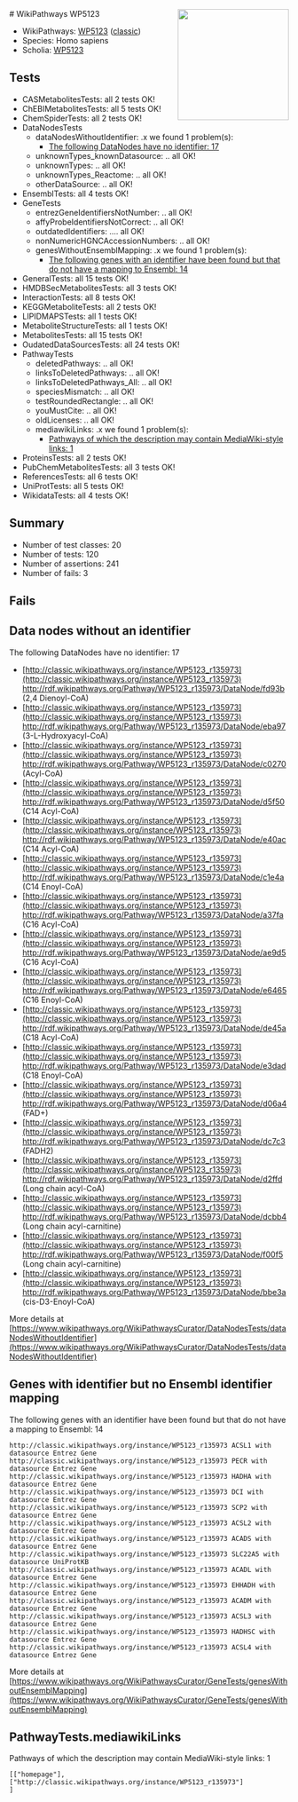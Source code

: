 <img style="float: right; width: 200px" src="https://upload.wikimedia.org/wikipedia/commons/thumb/8/83/Wplogo_with_text_500.png/640px-Wplogo_with_text_500.png" />
# WikiPathways WP5123

* WikiPathways: [WP5123](https://wikipathways.org/pathways/WP5123) ([classic](https://classic.wikipathways.org/instance/WP5123))
* Species: Homo sapiens
* Scholia: [WP5123](https://scholia.toolforge.org/wikipathways/WP5123)
## Tests
* CASMetabolitesTests: all 2 tests OK!
* ChEBIMetabolitesTests: all 5 tests OK!
* ChemSpiderTests: all 2 tests OK!
* DataNodesTests
    * dataNodesWithoutIdentifier: .x we found 1 problem(s):
        * [The following DataNodes have no identifier: 17](#8792c497)
    * unknownTypes_knownDatasource: .. all OK!
    * unknownTypes: .. all OK!
    * unknownTypes_Reactome: .. all OK!
    * otherDataSource: .. all OK!
* EnsemblTests: all 4 tests OK!
* GeneTests
    * entrezGeneIdentifiersNotNumber: .. all OK!
    * affyProbeIdentifiersNotCorrect: .. all OK!
    * outdatedIdentifiers: .... all OK!
    * nonNumericHGNCAccessionNumbers: .. all OK!
    * genesWithoutEnsemblMapping: .x we found 1 problem(s):
        * [The following genes with an identifier have been found but that do not have a mapping to Ensembl: 14](#c4e54311)
* GeneralTests: all 15 tests OK!
* HMDBSecMetabolitesTests: all 3 tests OK!
* InteractionTests: all 8 tests OK!
* KEGGMetaboliteTests: all 2 tests OK!
* LIPIDMAPSTests: all 1 tests OK!
* MetaboliteStructureTests: all 1 tests OK!
* MetabolitesTests: all 15 tests OK!
* OudatedDataSourcesTests: all 24 tests OK!
* PathwayTests
    * deletedPathways: .. all OK!
    * linksToDeletedPathways: .. all OK!
    * linksToDeletedPathways_All: .. all OK!
    * speciesMismatch: .. all OK!
    * testRoundedRectangle: .. all OK!
    * youMustCite: .. all OK!
    * oldLicenses: .. all OK!
    * mediawikiLinks: .x we found 1 problem(s):
        * [Pathways of which the description may contain MediaWiki-style links: 1](#da69cf45)
* ProteinsTests: all 2 tests OK!
* PubChemMetabolitesTests: all 3 tests OK!
* ReferencesTests: all 6 tests OK!
* UniProtTests: all 5 tests OK!
* WikidataTests: all 4 tests OK!


## Summary

* Number of test classes: 20
* Number of tests: 120
* Number of assertions: 241
* Number of fails: 3

## Fails

<a name="8792c497" />

## Data nodes without an identifier

The following DataNodes have no identifier: 17

* [http://classic.wikipathways.org/instance/WP5123_r135973](http://classic.wikipathways.org/instance/WP5123_r135973) http://rdf.wikipathways.org/Pathway/WP5123_r135973/DataNode/fd93b (2,4 Dienoyl-CoA)
* [http://classic.wikipathways.org/instance/WP5123_r135973](http://classic.wikipathways.org/instance/WP5123_r135973) http://rdf.wikipathways.org/Pathway/WP5123_r135973/DataNode/eba97 (3-L-Hydroxyacyl-CoA)
* [http://classic.wikipathways.org/instance/WP5123_r135973](http://classic.wikipathways.org/instance/WP5123_r135973) http://rdf.wikipathways.org/Pathway/WP5123_r135973/DataNode/c0270 (Acyl-CoA)
* [http://classic.wikipathways.org/instance/WP5123_r135973](http://classic.wikipathways.org/instance/WP5123_r135973) http://rdf.wikipathways.org/Pathway/WP5123_r135973/DataNode/d5f50 (C14 Acyl-CoA)
* [http://classic.wikipathways.org/instance/WP5123_r135973](http://classic.wikipathways.org/instance/WP5123_r135973) http://rdf.wikipathways.org/Pathway/WP5123_r135973/DataNode/e40ac (C14 Acyl-CoA)
* [http://classic.wikipathways.org/instance/WP5123_r135973](http://classic.wikipathways.org/instance/WP5123_r135973) http://rdf.wikipathways.org/Pathway/WP5123_r135973/DataNode/c1e4a (C14 Enoyl-CoA)
* [http://classic.wikipathways.org/instance/WP5123_r135973](http://classic.wikipathways.org/instance/WP5123_r135973) http://rdf.wikipathways.org/Pathway/WP5123_r135973/DataNode/a37fa (C16 Acyl-CoA)
* [http://classic.wikipathways.org/instance/WP5123_r135973](http://classic.wikipathways.org/instance/WP5123_r135973) http://rdf.wikipathways.org/Pathway/WP5123_r135973/DataNode/ae9d5 (C16 Acyl-CoA)
* [http://classic.wikipathways.org/instance/WP5123_r135973](http://classic.wikipathways.org/instance/WP5123_r135973) http://rdf.wikipathways.org/Pathway/WP5123_r135973/DataNode/e6465 (C16 Enoyl-CoA)
* [http://classic.wikipathways.org/instance/WP5123_r135973](http://classic.wikipathways.org/instance/WP5123_r135973) http://rdf.wikipathways.org/Pathway/WP5123_r135973/DataNode/de45a (C18 Acyl-CoA)
* [http://classic.wikipathways.org/instance/WP5123_r135973](http://classic.wikipathways.org/instance/WP5123_r135973) http://rdf.wikipathways.org/Pathway/WP5123_r135973/DataNode/e3dad (C18 Enoyl-CoA)
* [http://classic.wikipathways.org/instance/WP5123_r135973](http://classic.wikipathways.org/instance/WP5123_r135973) http://rdf.wikipathways.org/Pathway/WP5123_r135973/DataNode/d06a4 (FAD+)
* [http://classic.wikipathways.org/instance/WP5123_r135973](http://classic.wikipathways.org/instance/WP5123_r135973) http://rdf.wikipathways.org/Pathway/WP5123_r135973/DataNode/dc7c3 (FADH2)
* [http://classic.wikipathways.org/instance/WP5123_r135973](http://classic.wikipathways.org/instance/WP5123_r135973) http://rdf.wikipathways.org/Pathway/WP5123_r135973/DataNode/d2ffd (Long chain acyl-CoA)
* [http://classic.wikipathways.org/instance/WP5123_r135973](http://classic.wikipathways.org/instance/WP5123_r135973) http://rdf.wikipathways.org/Pathway/WP5123_r135973/DataNode/dcbb4 (Long chain acyl-carnitine)
* [http://classic.wikipathways.org/instance/WP5123_r135973](http://classic.wikipathways.org/instance/WP5123_r135973) http://rdf.wikipathways.org/Pathway/WP5123_r135973/DataNode/f00f5 (Long chain acyl-carnitine)
* [http://classic.wikipathways.org/instance/WP5123_r135973](http://classic.wikipathways.org/instance/WP5123_r135973) http://rdf.wikipathways.org/Pathway/WP5123_r135973/DataNode/bbe3a (cis-D3-Enoyl-CoA)


More details at [https://www.wikipathways.org/WikiPathwaysCurator/DataNodesTests/dataNodesWithoutIdentifier](https://www.wikipathways.org/WikiPathwaysCurator/DataNodesTests/dataNodesWithoutIdentifier)

<a name="c4e54311" />

## Genes with identifier but no Ensembl identifier mapping

The following genes with an identifier have been found but that do not have a mapping to Ensembl: 14
```
http://classic.wikipathways.org/instance/WP5123_r135973 ACSL1 with datasource Entrez Gene
http://classic.wikipathways.org/instance/WP5123_r135973 PECR with datasource Entrez Gene
http://classic.wikipathways.org/instance/WP5123_r135973 HADHA with datasource Entrez Gene
http://classic.wikipathways.org/instance/WP5123_r135973 DCI with datasource Entrez Gene
http://classic.wikipathways.org/instance/WP5123_r135973 SCP2 with datasource Entrez Gene
http://classic.wikipathways.org/instance/WP5123_r135973 ACSL2 with datasource Entrez Gene
http://classic.wikipathways.org/instance/WP5123_r135973 ACADS with datasource Entrez Gene
http://classic.wikipathways.org/instance/WP5123_r135973 SLC22A5 with datasource UniProtKB
http://classic.wikipathways.org/instance/WP5123_r135973 ACADL with datasource Entrez Gene
http://classic.wikipathways.org/instance/WP5123_r135973 EHHADH with datasource Entrez Gene
http://classic.wikipathways.org/instance/WP5123_r135973 ACADM with datasource Entrez Gene
http://classic.wikipathways.org/instance/WP5123_r135973 ACSL3 with datasource Entrez Gene
http://classic.wikipathways.org/instance/WP5123_r135973 HADHSC with datasource Entrez Gene
http://classic.wikipathways.org/instance/WP5123_r135973 ACSL4 with datasource Entrez Gene
```

More details at [https://www.wikipathways.org/WikiPathwaysCurator/GeneTests/genesWithoutEnsemblMapping](https://www.wikipathways.org/WikiPathwaysCurator/GeneTests/genesWithoutEnsemblMapping)

<a name="da69cf45" />

## PathwayTests.mediawikiLinks

Pathways of which the description may contain MediaWiki-style links: 1
```
[["homepage"],
["http://classic.wikipathways.org/instance/WP5123_r135973"]
]
```


